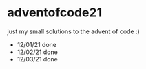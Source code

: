 # adventofcode21

just my small solutions to the advent of code :)

- 12/01/21 done
- 12/02/21 done
- 12/03/21 done